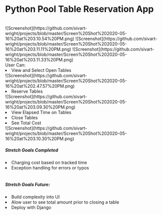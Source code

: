 <h1> Python Pool Table Reservation App</h1>
<br>
![Screenshot](https://github.com/sivart-wright/projects/blob/master/Screen%20Shot%202020-05-16%20at%203.10.54%20PM.png)
![Screenshot](https://github.com/sivart-wright/projects/blob/master/Screen%20Shot%202020-05-16%20at%203.11.11%20PM.png)
![Screenshot](https://github.com/sivart-wright/projects/blob/master/Screen%20Shot%202020-05-16%20at%203.11.33%20PM.png)

<br>
User Can:
<br>
<li>View and Select Open Tables</li>
![Screenshot](https://github.com/sivart-wright/projects/blob/master/Screen%20Shot%202020-05-16%20at%202.47.57%20PM.png)

<li>Reserve Tables</li>
![Screenshot](https://github.com/sivart-wright/projects/blob/master/Screen%20Shot%202020-05-16%20at%203.09.30%20PM.png)
<li>View Elapsed Time on Tables</li>
<li>Close Tables</li>
<li>See Total Cost</li>
![Screenshot](https://github.com/sivart-wright/projects/blob/master/Screen%20Shot%202020-05-16%20at%203.10.30%20PM.png)
<br>
<h5>Stretch Goals Completed</h5>
<li> Charging cost based on tracked time</li>
<li>Exception handling for errors or typos</li>
<br>
<h5>Stretch Goals Future:</h5>
<li>Build complexity into UI</li>
<li>Alow user to see total amount prior to closing a table</li>
<li>Deploy with Django</li>
